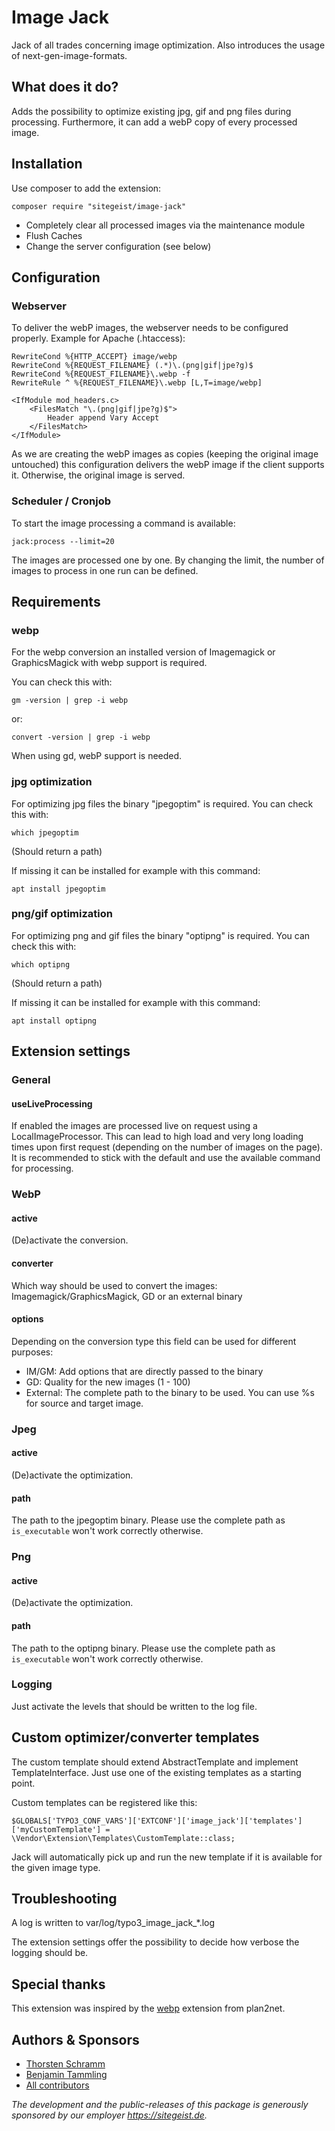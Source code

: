 # Image Jack
Jack of all trades concerning image optimization. Also introduces the usage of next-gen-image-formats.

## What does it do?
Adds the possibility to optimize existing jpg, gif and png files during processing.
Furthermore, it can add a webP copy of every processed image.

## Installation
Use composer to add the extension:
```
composer require "sitegeist/image-jack"
```
* Completely clear all processed images via the maintenance module
* Flush Caches
* Change the server configuration (see below)

## Configuration
### Webserver
To deliver the webP images, the webserver needs to be configured properly.
Example for Apache (.htaccess):
```
RewriteCond %{HTTP_ACCEPT} image/webp
RewriteCond %{REQUEST_FILENAME} (.*)\.(png|gif|jpe?g)$
RewriteCond %{REQUEST_FILENAME}\.webp -f
RewriteRule ^ %{REQUEST_FILENAME}\.webp [L,T=image/webp]

<IfModule mod_headers.c>
    <FilesMatch "\.(png|gif|jpe?g)$">
        Header append Vary Accept
    </FilesMatch>
</IfModule>
```
As we are creating the webP images as copies (keeping the original image
untouched) this configuration delivers the webP image if the client
supports it. Otherwise, the original image is served.

### Scheduler / Cronjob
To start the image processing a command is available:
```
jack:process --limit=20
```
The images are processed one by one.
By changing the limit, the number of images to process in one run can be defined.

## Requirements
### webp
For the webp conversion an installed version of Imagemagick or GraphicsMagick with webp support is required.

You can check this with:
```
gm -version | grep -i webp
```
or:
```
convert -version | grep -i webp
```

When using gd, webP support is needed.

### jpg optimization
For optimizing jpg files the binary "jpegoptim" is required.
You can check this with:
```
which jpegoptim
```
(Should return a path)

If missing it can be installed for example with this command:
```
apt install jpegoptim
```


### png/gif optimization
For optimizing png and gif files the binary "optipng" is required.
You can check this with:
```
which optipng
```
(Should return a path)

If missing it can be installed for example with this command:
```
apt install optipng
```

## Extension settings
### General
#### useLiveProcessing
If enabled the images are processed live on request using a LocalImageProcessor.
This can lead to high load and very long loading times upon first request (depending on the number of images on the page).
It is recommended to stick with the default and use the available
command for processing.

### WebP
#### active
(De)activate the conversion.

#### converter
Which way should be used to convert the images:
Imagemagick/GraphicsMagick, GD or an external binary

#### options
Depending on the conversion type this field can be used for different purposes:
* IM/GM: Add options that are directly passed to the binary
* GD: Quality for the new images (1 - 100)
* External: The complete path to the binary to be used. You can use %s for source and target image.

### Jpeg
#### active
(De)activate the optimization.

#### path
The path to the jpegoptim binary. Please use the complete path as `is_executable` won't work correctly otherwise.

### Png
#### active
(De)activate the optimization.

#### path
The path to the optipng binary. Please use the complete path as `is_executable` won't work correctly otherwise.

### Logging
Just activate the levels that should be written to the log file.

## Custom optimizer/converter templates
The custom template should extend AbstractTemplate and implement TemplateInterface.
Just use one of the existing templates as a starting point.

Custom templates can be registered like this:
```
$GLOBALS['TYPO3_CONF_VARS']['EXTCONF']['image_jack']['templates']['myCustomTemplate'] = \Vendor\Extension\Templates\CustomTemplate::class;
```
Jack will automatically pick up and run the new template if it is available for the given image type.


## Troubleshooting
A log is written to var/log/typo3_image_jack_*.log

The extension settings offer the possibility to decide how verbose the logging should be.

## Special thanks
This extension was inspired by the [webp](https://github.com/plan2net/webp) extension from plan2net.

## Authors & Sponsors

* [Thorsten Schramm](https://github.com/t-schramm)
* [Benjamin Tammling](https://github.com/Atomschinken)
* [All contributors](https://github.com/sitegeist/image-jack/graphs/contributors)

*The development and the public-releases of this package is generously sponsored
by our employer https://sitegeist.de.*
